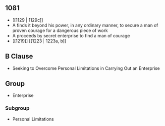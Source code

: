 ## 1081
- [[1129 | 1129c]] 
- A finds it beyond his power, in any ordinary manner, to secure a man of proven courage for a dangerous piece of work
- A proceeds by secret enterprise to find a man of courage
- [[1219]] [[1223 | 1223a, b]] 

## B Clause
- Seeking to Overcome Personal Limitations in Carrying Out an Enterprise

## Group
- Enterprise

### Subgroup
- Personal Limitations

